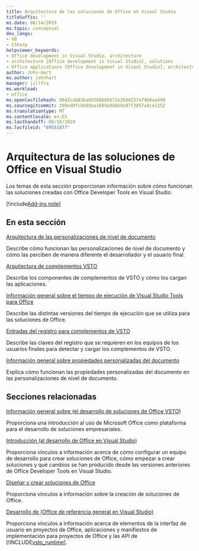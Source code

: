 ```yaml
---
title: Arquitectura de las soluciones de Office en Visual Studio
titleSuffix: ''
ms.date: 08/14/2019
ms.topic: conceptual
dev_langs:
- VB
- CSharp
helpviewer_keywords:
- Office development in Visual Studio, architecture
- architecture [Office development in Visual Studio], solutions
- Office applications [Office development in Visual Studio], architecture
author: John-Hart
ms.author: johnhart
manager: jillfra
ms.workload:
- office
ms.openlocfilehash: 0842cab03ba92568b0b672e2b8d257af4b6aa490
ms.sourcegitcommit: 209ed0fcbb8daa1685e8d6b9a97f3857a4ce1152
ms.translationtype: MT
ms.contentlocale: es-ES
ms.lasthandoff: 08/16/2019
ms.locfileid: "69551877"
---
```

# <a name="architecture-of-office-solutions-in-visual-studio"></a>Arquitectura de las soluciones de Office en Visual Studio
  Los temas de esta sección proporcionan información sobre cómo funcionan las soluciones creadas con Office Developer Tools en Visual Studio.

[!include[Add-ins note](includes/addinsnote.md)]

## <a name="in-this-section"></a>En esta sección

[Arquitectura de las personalizaciones de nivel de documento](../vsto/architecture-of-document-level-customizations.md)

Describe cómo funcionan las personalizaciones de nivel de documento y cómo las perciben de manera diferente el desarrollador y el usuario final.

[Arquitectura de complementos VSTO](../vsto/architecture-of-vsto-add-ins.md)

Describe los componentes de complementos de VSTO y cómo los cargan las aplicaciones.

[Información general sobre el tiempo de ejecución de Visual Studio Tools para Office](../vsto/visual-studio-tools-for-office-runtime-overview.md)

Describe las distintas versiones del tiempo de ejecución que se utiliza para las soluciones de Office.

[Entradas del registro para complementos de VSTO](../vsto/registry-entries-for-vsto-add-ins.md)

Describe las claves del registro que se requieren en los equipos de los usuarios finales para detectar y cargar los complementos de VSTO.

[Información general sobre propiedades personalizadas del documento](../vsto/custom-document-properties-overview.md)

Explica cómo funcionan las propiedades personalizadas del documento en las personalizaciones de nivel de documento.

## <a name="related-sections"></a>Secciones relacionadas

[Información general sobre &#40;el desarrollo de soluciones de Office VSTO&#41;](../vsto/office-solutions-development-overview-vsto.md)

Proporciona una introducción al uso de Microsoft Office como plataforma para el desarrollo de soluciones empresariales.

[Introducción &#40;al desarrollo de Office en Visual Studio&#41;](../vsto/getting-started-office-development-in-visual-studio.md)

Proporciona vínculos a información acerca de cómo configurar un equipo de desarrollo para crear soluciones de Office, cómo empezar a crear soluciones y qué cambios se han producido desde las versiones anteriores de Office Developer Tools en Visual Studio.

[Diseñar y crear soluciones de Office](../vsto/designing-and-creating-office-solutions.md)

Proporciona vínculos a información sobre la creación de soluciones de Office.

[Desarrollo de &#40;Office de referencia general en Visual Studio&#41;](../vsto/general-reference-office-development-in-visual-studio.md)

Proporciona vínculos a información acerca de elementos de la interfaz de usuario en proyectos de Office, aplicaciones y manifiestos de implementación para proyectos de Office y las API de [!INCLUDE[vsto_runtime](../vsto/includes/vsto-runtime-md.md)].
